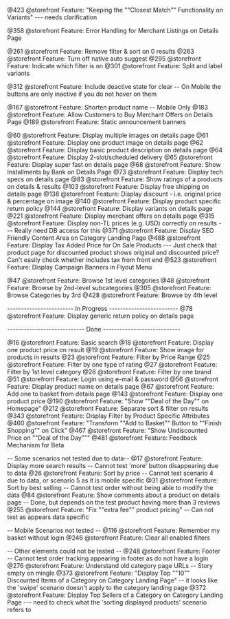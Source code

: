 @423 @storefront Feature: "Keeping the ""Closest Match"" Functionality on Variants"  --- needs clarification

@358 @storefront Feature: Error Handling for Merchant Listings on Details Page

@261 @storefront Feature: Remove filter & sort on 0 results
@263 @storefront Feature: Turn off native auto suggest
@295 @storefront Feature: Indicate which filter is on
@301 @storefront Feature: Split and label variants 

@312 @storefront Feature: Include deactive state for clear -- On Mobile the buttons are only inactive if you do not hover on them

@167 @storefront Feature: Shorten product name   -- Mobile Only
@183 @storefront Feature: Allow Customers to Buy Merchant Offers on Details Page
@189 @storefront Feature: Static announcement banners 

@60 @storefront Feature: Display multiple images on details page
@61 @storefront Feature: Display one product image on details page
@62 @storefront Feature: Display basic product description on details page
@64 @storefront Feature: Display 2-slot/scheduled delivery
@65 @storefront Feature: Display super fast on details page
@68 @storefront Feature: Show Installments by Bank on Details Page
@73 @storefront Feature: Display tech specs on details page
@83 @storefront Feature: Show ratings of a products on details & results
@103 @storefront Feature: Display free shipping on details page
@138 @storefront Feature: Display discount - i.e. original price & percentage on image
@140 @storefront Feature: Display product specific return policy
@144 @storefront Feature: Display variants on details page
@221 @storefront Feature: Display merchant offers on details page
@315 @storefront Feature: Display non-TL prices (e.g. USD) correctly on results --- Really need DB access for this
@371 @storefront Feature: Display SEO Friendly Content Area on Category Landing Page
@488 @storefront Feature: Display Tax Added Price for On Sale Products --- Just check that product page for discounted product shows original and discounted price?  Can't easily check whether includes tax from front end
@523 @storefront Feature: Display Campaign Banners in Flyout Menu

@47 @storefront Feature: Browse 1st level categories
@48 @storefront Feature: Browse by 2nd-level subcategories
@305 @storefront Feature: Browse Categories by 3rd
@428 @storefront Feature: Browse by 4th level

------------------------ In Progress -------------------------
@78 @storefront Feature: Display generic return policy on details page

---------------------------- Done ----------------------------

@16 @storefront Feature: Basic search
@18 @storefront Feature: Display one product price on result
@19 @storefront Feature: Show image for products in results
@23 @storefront Feature: Filter by Price Range
@25 @storefront Feature: Filter by one type of rating
@27 @storefront Feature: Filter by 1st level category
@28 @storefront Feature: Filter by one brand
@51 @storefront Feature: Login using e-mail & password
@56 @storefront Feature: Display product name on details page
@67 @storefront Feature: Add one to basket from details page
@143 @storefront Feature: Display one product price
@190 @storefront Feature: "Show ""Deal of the Day"" on Homepage"
@212 @storefront Feature: Separate sort & filter on results
@343 @storefront Feature: Display Filter by Product Specific Attributes
@460 @storefront Feature: "Transform ""Add to Basket"" Button to ""Finish Shopping"" on Click"
@467 @storefront Feature: "Show Undiscounted Price on ""Deal of the Day"""
@481 @storefront Feature: Feedback Mechanism for Beta


-- Some scenarios not tested due to data--
@17 @storefront Feature: Display more search results -- Cannot test 'more' button disappearing due to data
@26 @storefront Feature: Sort by price -- Cannot test scenario 4 due to data, or scenario 5 as it is mobile specific
@31 @storefront Feature: Sort by best selling -- Cannot test order without being able to modify the data
@84 @storefront Feature: Show comments about a product on details page -- Done, but depends on the test product having more than 3 reviews
@255 @storefront Feature: "Fix ""extra fee"" product pricing" -- Can not test as appears data specific



-- Mobile Scenarios not tested --
@116 @storefront Feature: Remember my basket without login
@246 @storefront Feature: Clear all enabled filters


-- Other elements could not be tested --
@248 @storefront Feature: Footer -- Cannot test order tracking appearing in footer as do not have a login
@276 @storefront Feature: Understand old category page URLs -- Story empty on mingle
@373 @storefront Feature: "Display Top ""10"" Discounted Items of a Category on Category Landing Page" -- it looks like the 'swipe' scenario doesn't apply to the category landing page
@372 @storefront Feature: Display Top Sellers of a Category on Category Landing Page --- need to check what the 'sorting displayed products' scenario refers to

